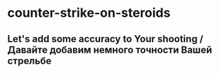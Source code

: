 counter-strike-on-steroids
==========================

Let's add some accuracy to Your shooting / Давайте добавим немного точности Вашей стрельбе
-------
